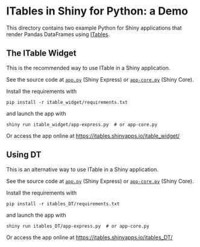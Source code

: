 # ITables in Shiny for Python: a Demo

This directory contains two example Python for Shiny applications that render
Pandas DataFrames using [ITables](https://mwouts.github.io/itables).

## The ITable Widget

This is the recommended way to use ITable in a Shiny application.

See the source code at [`app.py`](itable_widget/app.py) (Shiny Express) or [`app-core.py`](itable_widget/app-core.py) (Shiny Core).

Install the requirements with
```
pip install -r itable_widget/requirements.txt
```
and launch the app with
```
shiny run itable_widget/app-express.py  # or app-core.py
```

Or access the app online at https://itables.shinyapps.io/itable_widget/

## Using DT

This is an alternative way to use ITable in a Shiny application.

See the source code at [`app.py`](itables_DT/app.py) (Shiny Express) or [`app-core.py`](itables_DT/app-core.py) (Shiny Core).

Install the requirements with
```
pip install -r itables_DT/requirements.txt
```
and launch the app with
```
shiny run itables_DT/app-express.py  # or app-core.py
```

Or access the app online at https://itables.shinyapps.io/itables_DT/
